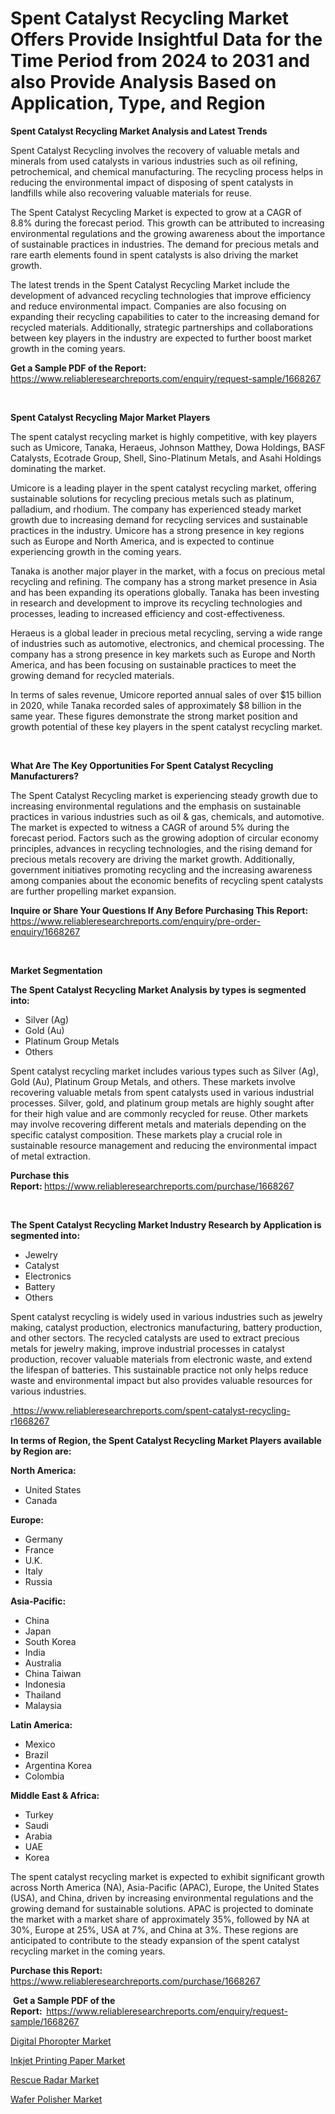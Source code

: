 <p><h1>Spent Catalyst Recycling Market Offers Provide Insightful Data for the Time Period from 2024 to 2031 and also Provide Analysis Based on Application, Type, and Region</h1></p><p><strong>Spent Catalyst Recycling Market Analysis and Latest Trends</strong></p>
<p><p>Spent Catalyst Recycling involves the recovery of valuable metals and minerals from used catalysts in various industries such as oil refining, petrochemical, and chemical manufacturing. The recycling process helps in reducing the environmental impact of disposing of spent catalysts in landfills while also recovering valuable materials for reuse. </p><p>The Spent Catalyst Recycling Market is expected to grow at a CAGR of 8.8% during the forecast period. This growth can be attributed to increasing environmental regulations and the growing awareness about the importance of sustainable practices in industries. The demand for precious metals and rare earth elements found in spent catalysts is also driving the market growth.</p><p>The latest trends in the Spent Catalyst Recycling Market include the development of advanced recycling technologies that improve efficiency and reduce environmental impact. Companies are also focusing on expanding their recycling capabilities to cater to the increasing demand for recycled materials. Additionally, strategic partnerships and collaborations between key players in the industry are expected to further boost market growth in the coming years.</p></p>
<p><strong>Get a Sample PDF of the Report:&nbsp;</strong> <a href="https://www.reliableresearchreports.com/enquiry/request-sample/1668267">https://www.reliableresearchreports.com/enquiry/request-sample/1668267</a></p>
<p>&nbsp;</p>
<p><strong>Spent Catalyst Recycling Major Market Players</strong></p>
<p><p>The spent catalyst recycling market is highly competitive, with key players such as Umicore, Tanaka, Heraeus, Johnson Matthey, Dowa Holdings, BASF Catalysts, Ecotrade Group, Shell, Sino-Platinum Metals, and Asahi Holdings dominating the market.</p><p>Umicore is a leading player in the spent catalyst recycling market, offering sustainable solutions for recycling precious metals such as platinum, palladium, and rhodium. The company has experienced steady market growth due to increasing demand for recycling services and sustainable practices in the industry. Umicore has a strong presence in key regions such as Europe and North America, and is expected to continue experiencing growth in the coming years.</p><p>Tanaka is another major player in the market, with a focus on precious metal recycling and refining. The company has a strong market presence in Asia and has been expanding its operations globally. Tanaka has been investing in research and development to improve its recycling technologies and processes, leading to increased efficiency and cost-effectiveness.</p><p>Heraeus is a global leader in precious metal recycling, serving a wide range of industries such as automotive, electronics, and chemical processing. The company has a strong presence in key markets such as Europe and North America, and has been focusing on sustainable practices to meet the growing demand for recycled materials.</p><p>In terms of sales revenue, Umicore reported annual sales of over $15 billion in 2020, while Tanaka recorded sales of approximately $8 billion in the same year. These figures demonstrate the strong market position and growth potential of these key players in the spent catalyst recycling market.</p></p>
<p>&nbsp;</p>
<p><strong>What Are The Key Opportunities For Spent Catalyst Recycling Manufacturers?</strong></p>
<p><p>The Spent Catalyst Recycling market is experiencing steady growth due to increasing environmental regulations and the emphasis on sustainable practices in various industries such as oil & gas, chemicals, and automotive. The market is expected to witness a CAGR of around 5% during the forecast period. Factors such as the growing adoption of circular economy principles, advances in recycling technologies, and the rising demand for precious metals recovery are driving the market growth. Additionally, government initiatives promoting recycling and the increasing awareness among companies about the economic benefits of recycling spent catalysts are further propelling market expansion.</p></p>
<p><strong>Inquire or Share Your Questions If Any Before Purchasing This Report:</strong> <a href="https://www.reliableresearchreports.com/enquiry/pre-order-enquiry/1668267">https://www.reliableresearchreports.com/enquiry/pre-order-enquiry/1668267</a></p>
<p>&nbsp;</p>
<p><strong>Market Segmentation</strong></p>
<p><strong>The Spent Catalyst Recycling Market Analysis by types is segmented into:</strong></p>
<p><ul><li>Silver (Ag)</li><li>Gold (Au)</li><li>Platinum Group Metals</li><li>Others</li></ul></p>
<p><p>Spent catalyst recycling market includes various types such as Silver (Ag), Gold (Au), Platinum Group Metals, and others. These markets involve recovering valuable metals from spent catalysts used in various industrial processes. Silver, gold, and platinum group metals are highly sought after for their high value and are commonly recycled for reuse. Other markets may involve recovering different metals and materials depending on the specific catalyst composition. These markets play a crucial role in sustainable resource management and reducing the environmental impact of metal extraction.</p></p>
<p><strong>Purchase this Report:&nbsp;</strong><a href="https://www.reliableresearchreports.com/purchase/1668267">https://www.reliableresearchreports.com/purchase/1668267</a></p>
<p>&nbsp;</p>
<p><strong>The Spent Catalyst Recycling Market Industry Research by Application is segmented into:</strong></p>
<p><ul><li>Jewelry</li><li>Catalyst</li><li>Electronics</li><li>Battery</li><li>Others</li></ul></p>
<p><p>Spent catalyst recycling is widely used in various industries such as jewelry making, catalyst production, electronics manufacturing, battery production, and other sectors. The recycled catalysts are used to extract precious metals for jewelry making, improve industrial processes in catalyst production, recover valuable materials from electronic waste, and extend the lifespan of batteries. This sustainable practice not only helps reduce waste and environmental impact but also provides valuable resources for various industries.</p></p>
<p><a href="https://www.reliableresearchreports.com/spent-catalyst-recycling-r1668267">&nbsp;https://www.reliableresearchreports.com/spent-catalyst-recycling-r1668267</a></p>
<p><strong>In terms of Region, the Spent Catalyst Recycling Market Players available by Region are:</strong></p>
<p>
    <p> <strong> North America: </strong>
        <ul>
            <li>United States</li>
            <li>Canada</li>
        </ul>
        </p> 
    <p> <strong> Europe: </strong>
        <ul>
            <li>Germany</li>
            <li>France</li>
            <li>U.K.</li>
            <li>Italy</li>
            <li>Russia</li>
        </ul>
        </p> 
    <p> <strong> Asia-Pacific: </strong>
        <ul>
            <li>China</li>
            <li>Japan</li>
            <li>South Korea</li>
            <li>India</li>
            <li>Australia</li>
            <li>China Taiwan</li>
            <li>Indonesia</li>
            <li>Thailand</li>
            <li>Malaysia</li>
        </ul>
        </p> 
    <p> <strong> Latin America: </strong>
        <ul>
            <li>Mexico</li>
            <li>Brazil</li>
            <li>Argentina Korea</li>
            <li>Colombia</li>
        </ul>
        </p> 
    <p> <strong> Middle East & Africa: </strong>
        <ul>
            <li>Turkey</li>
            <li>Saudi</li>
            <li>Arabia</li>
            <li>UAE</li>
            <li>Korea</li>
        </ul>
    </p>
    </p>
<p><p>The spent catalyst recycling market is expected to exhibit significant growth across North America (NA), Asia-Pacific (APAC), Europe, the United States (USA), and China, driven by increasing environmental regulations and the growing demand for sustainable solutions. APAC is projected to dominate the market with a market share of approximately 35%, followed by NA at 30%, Europe at 25%, USA at 7%, and China at 3%. These regions are anticipated to contribute to the steady expansion of the spent catalyst recycling market in the coming years.</p></p>
<p><strong>Purchase this Report: </strong><a href="https://www.reliableresearchreports.com/purchase/1668267">https://www.reliableresearchreports.com/purchase/1668267</a></p>
<p>&nbsp;<strong>Get a Sample PDF of the Report:&nbsp;&nbsp;</strong><a href="https://www.reliableresearchreports.com/enquiry/request-sample/1668267">https://www.reliableresearchreports.com/enquiry/request-sample/1668267</a></p>
<p><strong></strong></p>
<p><p><a href="https://github.com/Glendatilghmankmgz0rbhwpy/Market-Research-Report-List-2/blob/main/digital-phoropter-market.md">Digital Phoropter Market</a></p><p><a href="https://github.com/dx0328/Market-Research-Report-List-2/blob/main/inkjet-printing-paper-market.md">Inkjet Printing Paper Market</a></p><p><a href="https://www.linkedin.com/pulse/rescue-radar-market-research-report-its-history-forecast-jtx5f">Rescue Radar Market</a></p><p><a href="https://www.linkedin.com/pulse/wafer-polisher-market-size-outlook-forecast-2024-2031-my-mkt-intel-tftwf">Wafer Polisher Market</a></p></p>